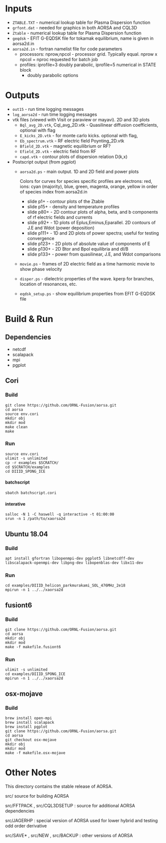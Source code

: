 # Inputs
  - `ZTABLE.TXT` - numerical lookup table for Plasma Dispersion function 
  - `grfont.dat` - needed for graphics in both AORSA and CQL3D
  - `Ztable` - numerical lookup table for Plasma Dispersion function
  - `geqdsk` - EFIT G-EQDSK file for tokamak equilibrium, name is given in aorsa2d.in
  - `aorsa2d.in` - fortran namelist file for code parameters
    + processors: nprow,npcol - processor grid. Typically equal. nprow x npcol = nproc requested for batch job
    + profiles: iprofile=3 doubly parabolic, iprofile=5 numerical in STATE block
      - doubly parabolic options

# Outputs
  - `out15` - run time logging messages
  - `log_aorsa2d` - run time logging messages
  - vtk files (viewed with Visit or paraview or mayavi). 2D and 3D plots
    - `Bql_avg_2D.vtk`, Cql_avg_2D.vtk - Quasilinear diffusion coefficients, optional with flag
    - `E_kicks_2D.vtk` - for monte carlo kicks. optional with flag, 
    - `Eb_spectrum.vtk` - RF electric field Poynting_2D.vtk
    - `Bfield_2D.vtk` - magnetic equilibrium or RF?
    - `Efield_2D.vtk`  - electric field from RF 
    - `capd.vtk` - contour plots of dispersion relation D(k,x)
  - Postscript output (from pgplot)
    - `aorsa2d.ps` - main output. 1D and 2D field and power plots
    
      Colors for curves for species specific profiles are electrons: red, ions: cyan (majority), blue, green, magenta, orange, yellow 
      in order of species index from aorsa2d.in
      + slide p1+  - contour plots of the Ztable
      + slide p15+ - density and temperature profiles
      + slide p80+ - 2D contour plots of alpha, beta, and b components of rf electric fields and currents
      + slide p92+ - 1D plots of Eplus,Eminus,Eparallel. 2D contours of J.E and Wdot (power deposition)
      + slide p111+ - 1D and 2D plots of power spectra; useful for testing convergence
      + slide p123+ - 2D plots of absolute value of components of E
      + slide p130+ - 2D Btor and Bpol equilibria and dl/B
      + slide p133+ - power from quasilinear, J.E, and Wdot comparisons
    - `movie.ps` - frames of 2D electric field as a time harmonic movie to show phase velocity
    - `disper.ps` - dielectric properties of the wave. kperp for branches, location of resonances, etc.
    - `eqdsk_setup.ps` - show equilibrium properties from EFIT G-EQDSK file
  
# Build & Run
## Dependencies

* netcdf
* scalapack
* mpi
* pgplot

## Cori
### Build
```
git clone https://github.com/ORNL-Fusion/aorsa.git
cd aorsa
source env.cori
mkdir obj
mkdir mod
make clean
make
```
### Run
```
source env.cori
ulimit -s unlimited
cp -r examples $SCRATCH/
cd $SCRATCH/examples
cd DIIID_SPONG_ICE
```
#### batchscript
```
sbatch batchscript.cori
```
#### interative
```
salloc -N 1 -C haswell -q interactive -t 01:00:00
srun -n 1 /path/to/xaorsa2d
```

## Ubuntu 18.04
### Build
```
apt install gfortran libopenmpi-dev pgplot5 libnetcdff-dev libscalapack-openmpi-dev libpng-dev libopenblas-dev libx11-dev
```
### Run
```
cd examples/DIIID_helicon_parkmurakami_SOL_476MHz_2e18
mpirun -n 1 ../../xaorsa2d
```

## fusiont6
### Build
```
git clone https://github.com/ORNL-Fusion/aorsa.git
cd aorsa
mkdir obj
mkdir mod
make -f makefile.fusiont6
```
### Run
```
ulimit -s unlimited
cd examples/DIIID_SPONG_ICE
mpirun -n 1 ../../xaorsa2d
```

## osx-mojave
### Build
```
brew install open-mpi
brew install scalapack
brew install pgplot
git clone https://github.com/ORNL-Fusion/aorsa.git
cd aorsa
git checkout osx-mojave
mkdir obj
mkdir mod
make -f makefile.osx-mojave
```

# Other Notes
This directory contains the stable release of AORSA. 

src/ source for building AORSA

src/FFTPACK , src/CQL3DSETUP : source for additional AORSA dependencies

src/JAGERHP : special version of AORSA used for lower hybrid and testing odd order derivative

src/SAVE* , src/NEW , src/BACKUP : other versions of AORSA


